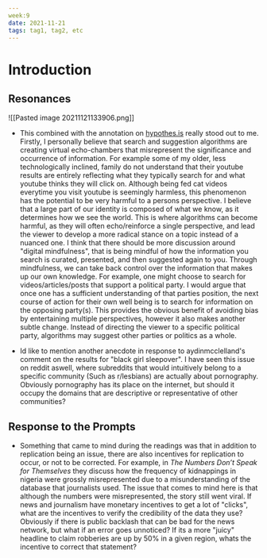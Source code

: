 ```yaml
---
week:9
date: 2021-11-21
tags: tag1, tag2, etc
---
```


# Introduction 

## Resonances
![[Pasted image 20211121133906.png]]
- This combined with the annotation on [hypothes.is](https://hyp.is/paHQligyEeuavxtn5EfWrQ/mitpressonpubpub.mitpress.mit.edu/pub/6ui5n4vo/release/4) really stood out to me. Firstly, I personally believe that search and suggestion algorithms are creating virtual echo-chambers that misrepresent the significance and occurrence of information. For example some of my older, less technologically inclined, family do not understand that their youtube results are entirely reflecting what they typically search for and what youtube thinks they will click on. Although being fed cat videos everytime you visit youtube is seemingly harmless, this phenomenon has the potential to be very harmful to a persons perspective. I believe that a large part of our identity is composed of what we know, as it determines how we see the world. This is where algorithms can become harmful, as they will often echo/reinforce a single perspective, and lead the viewer to develop a more radical stance on a topic instead of a nuanced one. I think that there should be more discussion around "digital mindfulness", that is being mindful of how the information you search is curated, presented, and then suggested again to you. Through mindfulness, we can take back control over the information that makes up our own knowledge. For example, one might choose to search for videos/articles/posts that support a political party. I would argue that once one has a sufficient understanding of that parties position, the next course of action for their own well being is to search for information on the opposing party(s). This provides the obvious benefit of avoiding bias by entertaining multiple perspectives, however it also makes another subtle change. Instead of directing the viewer to a specific political party, algorithms may suggest other parties or politics as a whole. 

- Id like to mention another anecdote in response to aydinmcclelland's comment on the results for "black girl sleepover". I have seen this issue on reddit aswell, where subreddits that would intuitively belong to a specific community (Such as r/lesbians) are actually about pornography. Obviously pornography has its place on the internet, but should it occupy the domains that are descriptive or representative of other communities?
## Response to the Prompts

- Something that came to mind during the readings was that in addition to replication being an issue, there are also incentives for replication to occur, or not to be corrected. For example, in *The Numbers Don’t Speak for Themselves* they discuss how the frequency of kidnappings in nigeria were grossly misrepresented due to a misunderstanding of the database that journalists used. The issue that comes to mind here is that although the numbers were misrepresented, the story still went viral. If news and journalism have monetary incentives to get a lot of "clicks", what are the incentives to verify the credibility of the data they use? Obviously if there is public backlash that can be bad for the news network, but what if an error goes unnoticed? If its a more "juicy" headline to claim robberies are up by 50% in a given region, whats the incentive to correct that statement? 


